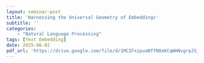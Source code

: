 ```yaml
---
layout: seminar-post
title: 'Harnessing the Universal Geometry of Embeddings'
subtitle: ''
categories:
    - "Natural Language Processing"
tags: [Text Embedding]
date: 2025-06-02
pdf_url: 'https://drive.google.com/file/d/1MCIFxzpuaNffN0xKCqWHNvgrpJSj16R1/preview'
---
```

